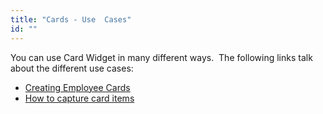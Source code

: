 ```yaml
---
title: "Cards - Use  Cases"
id: ""
---
```


You can use Card Widget in many different ways.  The following links talk about the different use cases:

- [Creating Employee Cards](/learn/app-development/widgets/datalive/cards/card-basic-usage/)
- [How to capture card items](/learn/how-tos/capturing-card-items/)

